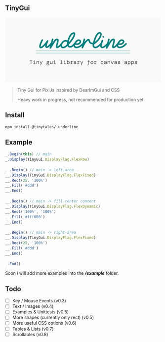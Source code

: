## TinyGui

<picture>
  <source media="(prefers-color-scheme: dark)" srcset="/media/underline_header_dark.png">
  <source media="(prefers-color-scheme: light)" srcset="/media/underline_header_light.png">
  <img alt="_underline header" src="/media/underline_header_light.png">
</picture>

> Tiny Gui for PixiJs inspired by DearImGui and CSS
> 
> Heavy work in progress, not recommended for production yet.


## Install

```
npm install @tinytales/_underline
```

## Example

```typescript
_.Begin(this) // main
_.Display(TinyGui.DisplayFlag.FlexRow)

__.Begin() // main -> left-area
__.Display(TinyGui.DisplayFlag.FlexFixed)
__.Rect(25, '100%')
__.Fill('#ddd')
__.End()

__.Begin() // main -> fill center content
__.Display(TinyGui.DisplayFlag.FlexDynamic)
__.Rect('100%', '100%')
__.Fill('#fff000')
__.End()

__.Begin() // main -> right-area
__.Display(TinyGui.DisplayFlag.FlexFixed)
__.Rect(25, '100%')
__.Fill('#ddd')
__.End()

_.End()
```

Soon i will add more examples into the **_/example_** folder.

## Todo

- [ ] Key / Mouse Events (v0.3)
- [ ] Text / Images (v0.4)
- [ ] Examples & Unittests (v0.5)
- [ ] More shapes (currently only rect) (v0.5)
- [ ] More useful CSS options (v0.6)
- [ ] Tables & Lists (v0.7)
- [ ] Scrollables (v0.8)
